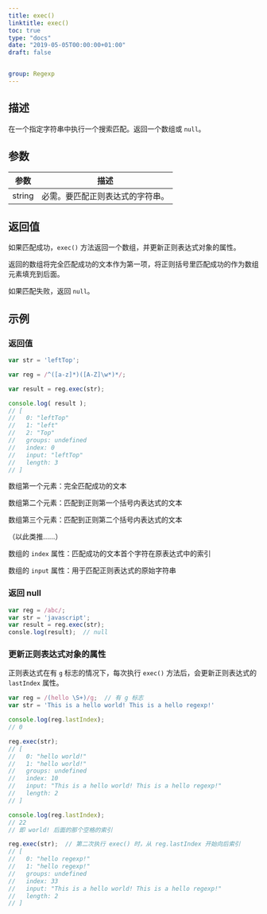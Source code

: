 ```yaml
---
title: exec()
linktitle: exec()
toc: true
type: "docs"
date: "2019-05-05T00:00:00+01:00"
draft: false


group: Regexp
---
```


## 描述

在一个指定字符串中执行一个搜索匹配。返回一个数组或 `null`。

## 参数

参数 | 描述
--- | ---
string | 必需。要匹配正则表达式的字符串。

## 返回值

如果匹配成功，`exec()` 方法返回一个数组，并更新正则表达式对象的属性。

返回的数组将完全匹配成功的文本作为第一项，将正则括号里匹配成功的作为数组元素填充到后面。

如果匹配失败，返回 `null`。

## 示例

### 返回值

```js
var str = 'leftTop';

var reg = /^([a-z]*)([A-Z]\w*)*/;

var result = reg.exec(str);

console.log( result );
// [
//   0: "leftTop"
//   1: "left"
//   2: "Top"
//   groups: undefined
//   index: 0
//   input: "leftTop"
//   length: 3
// ]
```

数组第一个元素：完全匹配成功的文本

数组第二个元素：匹配到正则第一个括号内表达式的文本

数组第三个元素：匹配到正则第二个括号内表达式的文本

（以此类推……）

数组的 `index` 属性：匹配成功的文本首个字符在原表达式中的索引

数组的 `input` 属性：用于匹配正则表达式的原始字符串

### 返回 null
```js
var reg = /abc/;
var str = 'javascript';
var result = reg.exec(str);
consle.log(result);  // null
```

### 更新正则表达式对象的属性

正则表达式在有 `g` 标志的情况下，每次执行 `exec()` 方法后，会更新正则表达式的 `lastIndex` 属性。

```js
var reg = /(hello \S+)/g;  // 有 g 标志
var str = 'This is a hello world! This is a hello regexp!'

console.log(reg.lastIndex);  
// 0

reg.exec(str);
// [
//   0: "hello world!"
//   1: "hello world!"
//   groups: undefined
//   index: 10
//   input: "This is a hello world! This is a hello regexp!"
//   length: 2
// ]

console.log(reg.lastIndex);  
// 22
// 即 world! 后面的那个空格的索引

reg.exec(str);  // 第二次执行 exec() 时，从 reg.lastIndex 开始向后索引
// [
//   0: "hello regexp!"
//   1: "hello regexp!"
//   groups: undefined
//   index: 33
//   input: "This is a hello world! This is a hello regexp!"
//   length: 2
// ]
```

